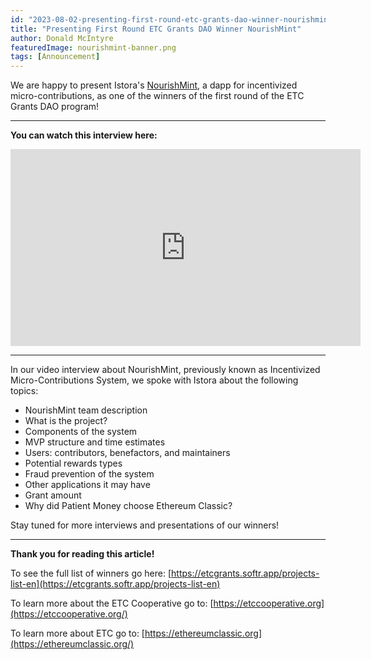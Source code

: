 ```yaml
---
id: "2023-08-02-presenting-first-round-etc-grants-dao-winner-nourishmint-cn"
title: "Presenting First Round ETC Grants DAO Winner NourishMint"
author: Donald McIntyre
featuredImage: nourishmint-banner.png
tags: [Announcement]
---
```

We are happy to present Istora's [NourishMint](https://etcgrants.softr.app/funded-project-details-en?recordId=recUjRAqrz5WJTixw), a dapp for incentivized micro-contributions, as one of the winners of the first round of the ETC Grants DAO program!

---

**You can watch this interview here:**

<iframe width="560" height="315" src="https://www.youtube.com/embed/iMoafz_30LQ" title="YouTube video player" frameborder="0" allow="accelerometer; autoplay; clipboard-write; encrypted-media; gyroscope; picture-in-picture; web-share" allowfullscreen></iframe>

---

In our video interview about NourishMint, previously known as Incentivized Micro-Contributions System, we spoke with Istora about the following topics:  

- NourishMint team description  
- What is the project?  
- Components of the system  
- MVP structure and time estimates  
- Users: contributors, benefactors, and maintainers  
- Potential rewards types  
- Fraud prevention of the system  
- Other applications it may have 
- Grant amount  
- Why did Patient Money choose Ethereum Classic?  

Stay tuned for more interviews and presentations of our winners!

---

**Thank you for reading this article!**

To see the full list of winners go here: [https://etcgrants.softr.app/projects-list-en](https://etcgrants.softr.app/projects-list-en)

To learn more about the ETC Cooperative go to:  [https://etccooperative.org](https://etccooperative.org/)

To learn more about ETC go to:  [https://ethereumclassic.org](https://ethereumclassic.org/)
